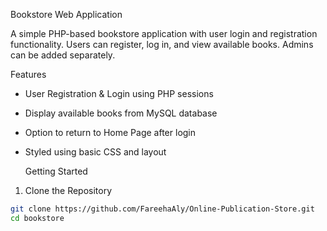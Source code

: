 
Bookstore Web Application

 A simple PHP-based bookstore application with user login and registration functionality. Users can register, log in, and view available books. Admins can be added separately.

   Features

-  User Registration & Login using PHP sessions
-  Display available books from MySQL database
-  Option to return to Home Page after login
-  Styled using basic CSS and layout

    Getting Started

  1. Clone the Repository

```bash
git clone https://github.com/FareehaAly/Online-Publication-Store.git
cd bookstore

